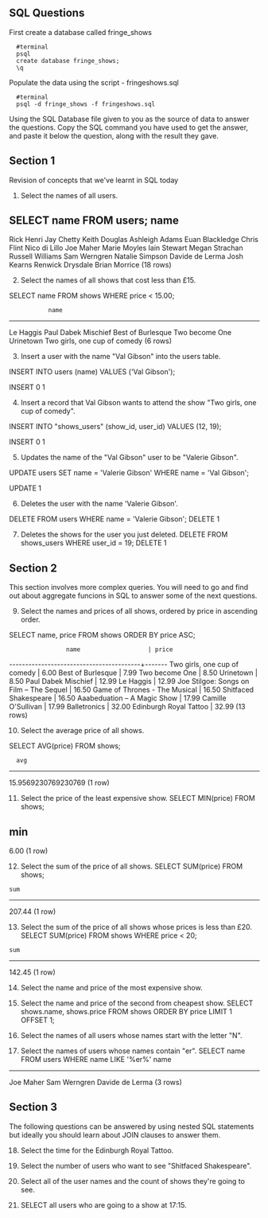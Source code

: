 ## SQL Questions

First create a database called fringe_shows
```
  #terminal
  psql
  create database fringe_shows;
  \q
```

Populate the data using the script - fringeshows.sql
```
  #terminal
  psql -d fringe_shows -f fringeshows.sql
```

Using the SQL Database file given to you as the source of data to answer the questions.  Copy the SQL command you have used to get the answer, and paste it below the question, along with the result they gave.


## Section 1

  Revision of concepts that we've learnt in SQL today

  1. Select the names of all users.

  SELECT name FROM users;
        name       
  ------------------
   Rick Henri
   Jay Chetty
   Keith Douglas
   Ashleigh Adams
   Euan Blackledge
   Chris Flint
   Nico di Lillo
   Joe Maher
   Marie Moyles
   Iain Stewart
   Megan Strachan
   Russell Williams
   Sam Werngren
   Natalie Simpson
   Davide de Lerma
   Josh Kearns
   Renwick Drysdale
   Brian Morrice
  (18 rows)

  2. Select the names of all shows that cost less than £15.

  SELECT name FROM shows WHERE price < 15.00;

               name             
  ------------------------------
   Le Haggis
   Paul Dabek Mischief 
   Best of Burlesque
   Two become One
   Urinetown
   Two girls, one cup of comedy
  (6 rows)



  3. Insert a user with the name "Val Gibson" into the users table.

  INSERT INTO users (name) VALUES ('Val Gibson');

  INSERT 0 1

  4. Insert a record that Val Gibson wants to attend the show "Two girls, one cup of comedy".

  INSERT INTO "shows_users" (show_id, user_id) VALUES (12, 19);

  INSERT 0 1

  5. Updates the name of the "Val Gibson" user to be "Valerie Gibson".

  UPDATE users SET name = 'Valerie Gibson' WHERE name = 'Val Gibson';

  UPDATE 1

  6. Deletes the user with the name 'Valerie Gibson'.

  DELETE FROM users WHERE name = 'Valerie Gibson';
  DELETE 1

  7. Deletes the shows for the user you just deleted.
  DELETE FROM shows_users WHERE user_id = 19;
  DELETE 1


## Section 2

  This section involves more complex queries.  You will need to go and find out about aggregate funcions in SQL to answer some of the next questions.

  9. Select the names and prices of all shows, ordered by price in ascending order.

  SELECT name, price FROM shows ORDER BY price ASC;


                    name                   | price 
  -----------------------------------------+-------
   Two girls, one cup of comedy            |  6.00
   Best of Burlesque                       |  7.99
   Two become One                          |  8.50
   Urinetown                               |  8.50
   Paul Dabek Mischief                     | 12.99
   Le Haggis                               | 12.99
   Joe Stilgoe: Songs on Film – The Sequel | 16.50
   Game of Thrones - The Musical           | 16.50
   Shitfaced Shakespeare                   | 16.50
   Aaabeduation – A Magic Show             | 17.99
   Camille O'Sullivan                      | 17.99
   Balletronics                            | 32.00
   Edinburgh Royal Tattoo                  | 32.99
  (13 rows)


  10. Select the average price of all shows.

  SELECT AVG(price) FROM shows;

      avg         
  ---------------------
   15.9569230769230769
  (1 row)


  11. Select the price of the least expensive show.
  SELECT MIN(price) FROM shows;

  min  
  ------
   6.00
  (1 row)

  12. Select the sum of the price of all shows.
  SELECT SUM(price) FROM shows;

    sum   
  --------
   207.44
  (1 row)

  13. Select the sum of the price of all shows whose prices is less than £20.
  SELECT SUM(price) FROM shows WHERE price < 20;

    sum   
  --------
   142.45
  (1 row)


  14. Select the name and price of the most expensive show.



  15. Select the name and price of the second from cheapest show.
  SELECT shows.name, shows.price FROM shows ORDER BY price LIMIT 1 OFFSET 1;

  16. Select the names of all users whose names start with the letter "N".

  17. Select the names of users whose names contain "er".
  SELECT name FROM users WHERE name LIKE '%er%'
      name       
  -----------------
   Joe Maher
   Sam Werngren
   Davide de Lerma
  (3 rows)


## Section 3

  The following questions can be answered by using nested SQL statements but ideally you should learn about JOIN clauses to answer them.

  18. Select the time for the Edinburgh Royal Tattoo.

  19. Select the number of users who want to see "Shitfaced Shakespeare".

  20. Select all of the user names and the count of shows they're going to see.

  21. SELECT all users who are going to a show at 17:15.
